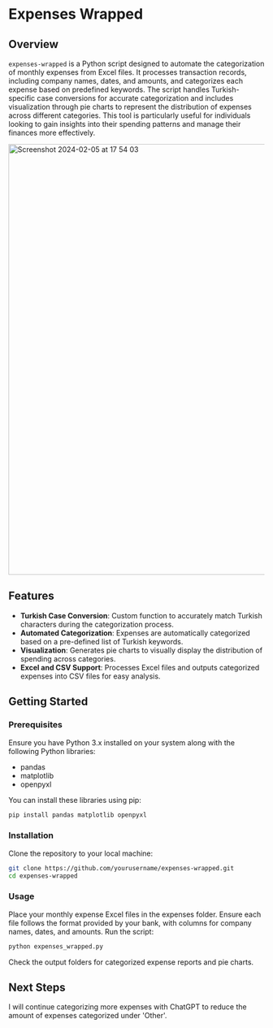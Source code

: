 # Expenses Wrapped

## Overview

`expenses-wrapped` is a Python script designed to automate the categorization of monthly expenses from Excel files. It processes transaction records, including company names, dates, and amounts, and categorizes each expense based on predefined keywords. The script handles Turkish-specific case conversions for accurate categorization and includes visualization through pie charts to represent the distribution of expenses across different categories. This tool is particularly useful for individuals looking to gain insights into their spending patterns and manage their finances more effectively.

<img width="848" alt="Screenshot 2024-02-05 at 17 54 03" src="https://github.com/sedyldz/expenses-wrapped/assets/41821819/8c155b75-1367-4434-94bb-0f3095b94a25">

## Features

- **Turkish Case Conversion**: Custom function to accurately match Turkish characters during the categorization process.
- **Automated Categorization**: Expenses are automatically categorized based on a pre-defined list of Turkish keywords.
- **Visualization**: Generates pie charts to visually display the distribution of spending across categories.
- **Excel and CSV Support**: Processes Excel files and outputs categorized expenses into CSV files for easy analysis.

## Getting Started

### Prerequisites

Ensure you have Python 3.x installed on your system along with the following Python libraries:
- pandas
- matplotlib
- openpyxl

You can install these libraries using pip:

```bash
pip install pandas matplotlib openpyxl
```

### Installation
Clone the repository to your local machine:
```bash
git clone https://github.com/yourusername/expenses-wrapped.git
cd expenses-wrapped
```

### Usage
Place your monthly expense Excel files in the expenses folder. Ensure each file follows the format provided by your bank, with columns for company names, dates, and amounts.
Run the script:
```bash
python expenses_wrapped.py
```

Check the output folders for categorized expense reports and pie charts.

## Next Steps

I will continue categorizing more expenses with ChatGPT to reduce the amount of expenses categorized under 'Other'.


